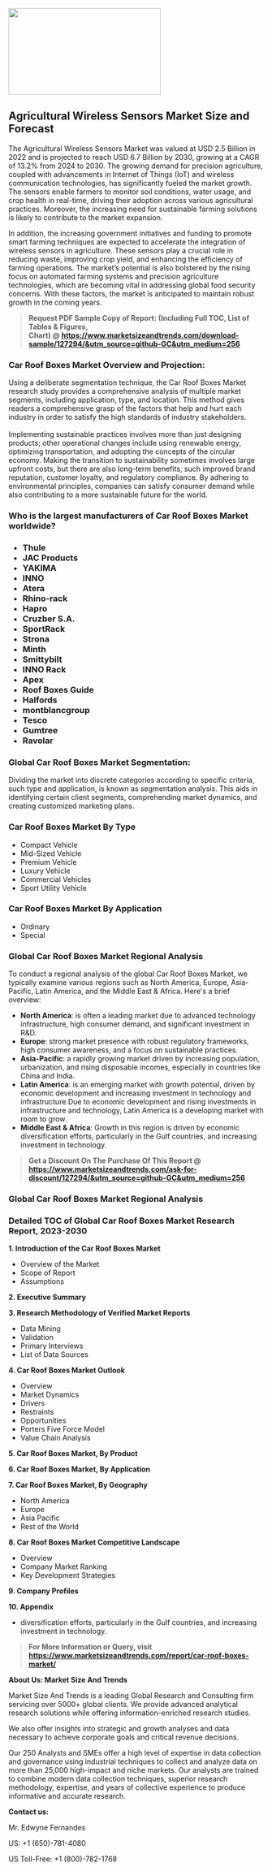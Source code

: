 <p><img class="alignnone size-medium wp-image-20088" src="https://ffe5etoiles.com/wp-content/uploads/2024/12/MST1-300x171.png" alt="" width="300" height="171" /></p><h2>Agricultural Wireless Sensors Market Size and Forecast</h2><p>The Agricultural Wireless Sensors Market was valued at USD 2.5 Billion in 2022 and is projected to reach USD 6.7 Billion by 2030, growing at a CAGR of 13.2% from 2024 to 2030. The growing demand for precision agriculture, coupled with advancements in Internet of Things (IoT) and wireless communication technologies, has significantly fueled the market growth. The sensors enable farmers to monitor soil conditions, water usage, and crop health in real-time, driving their adoption across various agricultural practices. Moreover, the increasing need for sustainable farming solutions is likely to contribute to the market expansion.</p><p>In addition, the increasing government initiatives and funding to promote smart farming techniques are expected to accelerate the integration of wireless sensors in agriculture. These sensors play a crucial role in reducing waste, improving crop yield, and enhancing the efficiency of farming operations. The market’s potential is also bolstered by the rising focus on automated farming systems and precision agriculture technologies, which are becoming vital in addressing global food security concerns. With these factors, the market is anticipated to maintain robust growth in the coming years.</p></p><blockquote id="" class=""><strong>Request PDF Sample Copy of Report: (Including Full TOC, List of Tables &amp; Figures, Chart)&nbsp;@&nbsp;<strong><a href="https://www.marketsizeandtrends.com/download-sample/127294/&utm_source=github-GC&utm_medium=256" target="_blank">https://www.marketsizeandtrends.com/download-sample/127294/&utm_source=github-GC&utm_medium=256</a></strong></strong></blockquote><h3 id="" class="">Car Roof Boxes Market&nbsp;Overview and Projection:</h3><p id="" class="">Using a deliberate segmentation technique, the Car Roof Boxes Market research study provides a comprehensive analysis of multiple market segments, including application, type, and location. This method gives readers a comprehensive grasp of the factors that help and hurt each industry in order to satisfy the high standards of industry stakeholders. <br /> <br />Implementing sustainable practices involves more than just designing products; other operational changes include using renewable energy, optimizing transportation, and adopting the concepts of the circular economy. Making the transition to sustainability sometimes involves large upfront costs, but there are also long-term benefits, such improved brand reputation, customer loyalty, and regulatory compliance. By adhering to environmental principles, companies can satisfy consumer demand while also contributing to a more sustainable future for the world.</p><h3 id="" class="">Who is the largest manufacturers of&nbsp;Car Roof Boxes Market worldwide?</h3><h3 class=""><p><ul><li>Thule </li><li> JAC Products </li><li> YAKIMA </li><li> INNO </li><li> Atera </li><li> Rhino-rack </li><li> Hapro </li><li> Cruzber S.A. </li><li> SportRack </li><li> Strona </li><li> Minth </li><li> Smittybilt </li><li> INNO Rack </li><li> Apex </li><li> Roof Boxes Guide </li><li> Halfords </li><li> montblancgroup </li><li> Tesco </li><li> Gumtree </li><li> Ravolar</li></ul></p></h3><h3 id="" class="">Global&nbsp;Car Roof Boxes Market Segmentation:</h3><p id="" class="">Dividing the market into discrete categories according to specific criteria, such type and application, is known as segmentation analysis. This aids in identifying certain client segments, comprehending market dynamics, and creating customized marketing plans.</p><h3 id="" class="">Car Roof Boxes Market&nbsp;By Type</h3><p><p><ul><li>Compact Vehicle</li><li> Mid-Sized Vehicle</li><li> Premium Vehicle</li><li> Luxury Vehicle</li><li> Commercial Vehicles</li><li> Sport Utility Vehicle</p></li></ul></p></p><h3 id="" class="">Car Roof Boxes Market&nbsp;By Application</h3><p class=""><p><ul><li>Ordinary</li><li> Special</li></ul></p></p><h3 id="" class="">Global Car Roof Boxes Market Regional Analysis</h3><p id="" class="">To conduct a regional analysis of the global Car Roof Boxes Market, we typically examine various regions such as North America, Europe, Asia-Pacific, Latin America, and the Middle East &amp; Africa. Here's a brief overview:</p><ul><li><strong>North America</strong>: is often a leading market due to advanced technology infrastructure, high consumer demand, and significant investment in R&amp;D.</li><li><strong>Europe</strong>: strong market presence with robust regulatory frameworks, high consumer awareness, and a focus on sustainable practices.</li><li><strong>Asia-Pacific</strong>: a rapidly growing market driven by increasing population, urbanization, and rising disposable incomes, especially in countries like China and India.</li><li><strong>Latin America</strong>: is an emerging market with growth potential, driven by economic development and increasing investment in technology and infrastructure.Due to economic development and rising investments in infrastructure and technology, Latin America is a developing market with room to grow.</li><li><strong>Middle East &amp; Africa</strong>: Growth in this region is driven by economic diversification efforts, particularly in the Gulf countries, and increasing investment in technology.</li></ul><blockquote id="" class=""><strong>Get a Discount On The Purchase Of This Report @ <strong><a href="https://www.marketsizeandtrends.com/ask-for-discount/127294/&utm_source=github-GC&utm_medium=256" target="_blank">https://www.marketsizeandtrends.com/ask-for-discount/127294/&utm_source=github-GC&utm_medium=256</a></strong></strong></blockquote><h3 id="" class="">Global Car Roof Boxes Market Regional Analysis</h3><h3 id="" class="">Detailed TOC of Global Car Roof Boxes Market Research Report, 2023-2030</h3><p id="" class=""><strong>1. Introduction of the Car Roof Boxes Market</strong></p><ul><li>Overview of the Market</li><li>Scope of Report</li><li>Assumptions</li></ul><p id="" class=""><strong>2. Executive Summary</strong></p><p id="" class=""><strong>3. Research Methodology of Verified Market Reports</strong></p><ul><li>Data Mining</li><li>Validation</li><li>Primary Interviews</li><li>List of Data Sources</li></ul><p id="" class=""><strong>4. Car Roof Boxes Market Outlook</strong></p><ul><li>Overview</li><li>Market Dynamics</li><li>Drivers</li><li>Restraints</li><li>Opportunities</li><li>Porters Five Force Model</li><li>Value Chain Analysis</li></ul><p id="" class=""><strong>5. Car Roof Boxes Market, By Product</strong></p><p id="" class=""><strong>6. Car Roof Boxes Market, By Application</strong></p><p id="" class=""><strong>7. Car Roof Boxes Market, By Geography</strong></p><ul><li>North America</li><li>Europe</li><li>Asia Pacific</li><li>Rest of the World</li></ul><p id="" class=""><strong>8. Car Roof Boxes Market Competitive Landscape</strong></p><ul><li>Overview</li><li>Company Market Ranking</li><li>Key Development Strategies</li></ul><p id="" class=""><strong>9. Company Profiles</strong></p><p id="" class=""><strong>10. Appendix</strong></p><ul><li>diversification efforts, particularly in the Gulf countries, and increasing investment in technology.</li></ul><blockquote id="" class=""><strong>For More Information or Query, visit <strong><strong><a href="https://www.marketsizeandtrends.com/report/car-roof-boxes-market/" target="_blank">https://www.marketsizeandtrends.com/report/car-roof-boxes-market/</a></strong></strong></strong></blockquote><p id="" class=""><strong>About Us: Market Size And Trends</strong></p><p id="" class="">Market Size And Trends is a leading Global Research and Consulting firm servicing over 5000+ global clients. We provide advanced analytical research solutions while offering information-enriched research studies.</p><p id="" class="">We also offer insights into strategic and growth analyses and data necessary to achieve corporate goals and critical revenue decisions.</p><p id="" class="">Our 250 Analysts and SMEs offer a high level of expertise in data collection and governance using industrial techniques to collect and analyze data on more than 25,000 high-impact and niche markets. Our analysts are trained to combine modern data collection techniques, superior research methodology, expertise, and years of collective experience to produce informative and accurate research.</p><p id="" class=""><strong>Contact us:</strong></p><p id="" class="">Mr. Edwyne Fernandes</p><p id="" class="">US: +1 (650)-781-4080</p><p id="" class="">US Toll-Free: +1 (800)-782-1768</p>
